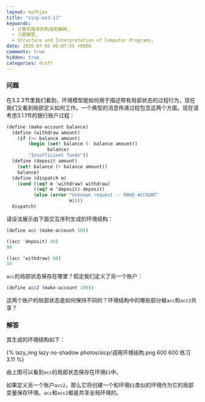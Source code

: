 ```yaml
---
layout: mathjax
title: "sicp-ex3-11"
keywords:
  - 计算机程序的构造和解释,
  - 习题解答,
  - Structure and Interpretation of Computer Programs,
date: 2016-07-05 06:07:55 +0800
comments: true
hidden: true
categories: draft
---
```


### 问题

在3.2.3节里我们看到，环境模型能如何用于描述带有局部状态的过程行为，现在我们又看到局部定义如何工作。一个典型的消息传递过程包含这两个方面。现在请考虑3.1.1节的银行账户过程：

``` scheme
(define (make-account balance)
  (define (withdraw amount)
    (if (>= balance amount)
        (begin (set! balance (- balance amount))
               balance)
        "Insufficient funds"))
  (define (deposit amount)
    (set! balance (+ balance amount))
    balance)
  (define (dispatch m)
    (cond ((eq? m 'withdraw) withdraw)
          ((eq? m 'deposit) deposit)
          (else (error "Unknown request -- MAKE-ACCOUNT"
                       m))))
  dispatch)
```

请设法展示由下面交互序列生成的环境结构：

``` scheme
(define acc (make-account 50))

((acc 'deposit) 40)
90

((acc 'withdraw) 60)
30
```

`acc`的局部状态保存在哪里？假定我们定义了另一个账户：

``` scheme
(define acc2 (make-account 100))
```

这两个账户的局部状态是如何保持不同的？环境结构中的哪些部分被`acc`和`acc2`共享？

### 解答

其生成的环境结构如下：

{% lazy_img lazy no-shadow photos/sicp/调用环境结构.png 600 600 练习3.11 %}

由上图可以看到`acc`的局部状态保存在环境`E1`中。

如果定义另一个账户`acc2`，那么它将创建一个和环境`E1`类似的环境作为它的局部变量保存环境。`acc`和`acc2`都是共享全局环境的。
